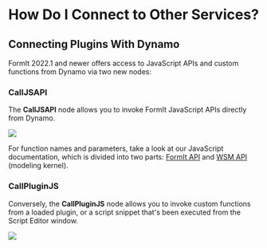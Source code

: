 # How Do I Connect to Other Services?

## **Connecting Plugins With Dynamo**

FormIt 2022.1 and newer offers access to JavaScript APIs and custom functions from Dynamo via two new nodes:

### **CallJSAPI** <a href="calljsapi" id="calljsapi"></a>

The **CallJSAPI** node allows you to invoke FormIt JavaScript APIs directly from Dynamo.

![](https://formit.autodesk.com/page/formit-dynamo/dynamo-formitCallJSAPI-GetTotalGrossArea.png)

For function names and parameters, take a look at our JavaScript documentation, which is divided into two parts: [FormIt API](https://formit3d.github.io/FormItExamplePlugins/docs/FormItJSAPI/group\_\_mod\_\_jsapi\_\_formit.html) and [WSM API](https://formit3d.github.io/FormItExamplePlugins/docs/FormItJSAPI/group\_\_mod\_\_jsapi\_\_wsm.html) (modeling kernel).

### **CallPluginJS** <a href="callpluginjs" id="callpluginjs"></a>

Conversely, the **CallPluginJS** node allows you to invoke custom functions from a loaded plugin, or a script snippet that's been executed from the Script Editor window.

![](https://formit.autodesk.com/page/formit-dynamo/dynamo-formitCallPluginJS.png)
